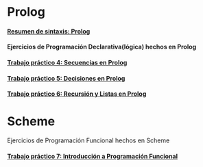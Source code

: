 # Prolog

#### [Resumen de sintaxis: Prolog](./ResumenProlog.md)

#### Ejercicios de Programación Declarativa(lógica) hechos en Prolog

#### [Trabajo práctico 4: Secuencias en Prolog](./Prolog-Practica/GuiaPractica4.md)
#### [Trabajo práctico 5: Decisiones en Prolog](./Prolog-Practica/GuiaPractica5.md)
#### [Trabajo práctico 6: Recursión y Listas en Prolog](./Prolog-Practica/GuiaPractica6.md)

# Scheme
Ejercicios de Programación Funcional hechos en Scheme

#### [Trabajo práctico 7: Introducción a Programación Funcional](./Scheme-Practica/GuiaPractica7.md)

